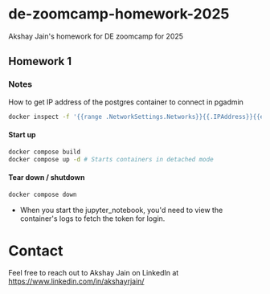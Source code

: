 # de-zoomcamp-homework-2025
Akshay Jain's homework for DE zoomcamp for 2025

## Homework 1
### Notes
How to get IP address of the postgres container to connect in pgadmin
```bash
docker inspect -f '{{range .NetworkSettings.Networks}}{{.IPAddress}}{{end}}' postgres
```
#### Start up
```bash
docker compose build
docker compose up -d # Starts containers in detached mode
```
#### Tear down / shutdown
```bash
docker compose down
```
- When you start the jupyter_notebook, you'd need to view the container's logs to fetch the token for login.

# Contact
Feel free to reach out to Akshay Jain on LinkedIn at https://www.linkedin.com/in/akshayrjain/